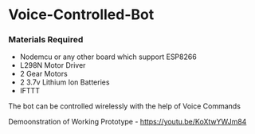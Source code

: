 # Voice-Controlled-Bot


### Materials Required
- Nodemcu or any other board which support ESP8266
- L298N Motor Driver
- 2 Gear Motors
- 2 3.7v Lithium Ion Batteries
- IFTTT

The bot can be controlled wirelessly with the help of Voice Commands 

Demoonstration of Working Prototype - https://youtu.be/KoXtwYWJm84
